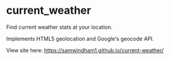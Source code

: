 # current_weather
Find current weather stats at your location.

Implements HTML5 geolocation and Google's geocode API.

View site here:
https://samwindham1.github.io/current-weather/
